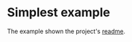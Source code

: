 # Simplest example

The example shown the project's [readme].

[readme]: https://github.com/lovoo/goka/README.md
